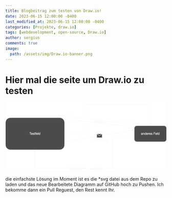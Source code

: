 ```yaml
---
title: Blogbeitrag zum testen von Draw.io!
date: 2023-06-15 12:00:00 -0400
last_modified_at: 2023-06-15 12:00:00 -0400
categories: [Projekte, draw.io]
tags: [webdevelopment, open-source, Draw.io]
author: sergius
comments: true
image:
  path: /assets/img/Draw.io-banner.png
---
```


# Hier mal die seite um Draw.io zu testen

![Test Diagram](/assets/draw/Test-Diagramm.drawio.svg)

die einfachste Lösung im Moment ist es die *svg datei aus dem Repo zu laden und das neue Bearbeitete Diagramm auf GitHub hoch zu Pushen. Ich bekomme dann ein Pull Reguest, den Rest kennt Ihr.



